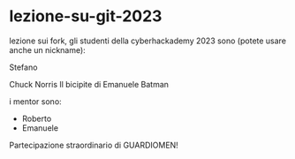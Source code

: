 # lezione-su-git-2023

lezione sui fork, gli studenti della cyberhackademy 2023 sono (potete usare anche un nickname):

Stefano 

Chuck Norris
Il bicipite di Emanuele
Batman

i mentor sono:
- Roberto
- Emanuele

Partecipazione straordinario di GUARDIOMEN!
